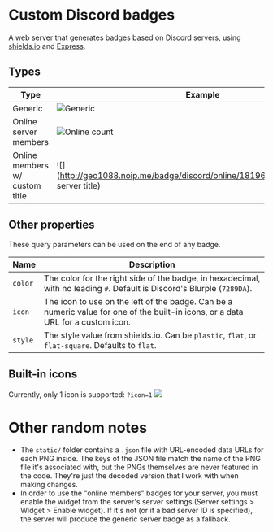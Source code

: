 # Custom Discord badges

A web server that generates badges based on Discord servers, using [shields.io](http://shields.io/) and [Express](https://expressjs.com).

## Types

Type | Example | URL
-----|---------|----
Generic | ![Generic](http://geo1088.noip.me/badge/discord) | `/badge/discord`
Online server members | ![Online count](http://geo1088.noip.me/badge/discord/online/181962633522446336) | `/badge/discord/online/<server id>`
Online members w/ custom title | ![](http://geo1088.noip.me/badge/discord/online/181962633522446336/my server title) | `/badge/discord/online/<server_id>/<title>`

## Other properties

These query parameters can be used on the end of any badge.

Name | Description
-----|------------
`color` | The color for the right side of the badge, in hexadecimal, with no leading `#`. Default is Discord's Blurple (`7289DA`).
`icon` | The icon to use on the left of the badge. Can be a numeric value for one of the built-in icons, or a data URL for a custom icon.
`style` | The style value from shields.io. Can be `plastic`, `flat`, or `flat-square`. Defaults to `flat`.

## Built-in icons

Currently, only 1 icon is supported: `?icon=1` ![](http://geo1088.noip.me/badge/discord?icon=1)

# Other random notes

- The `static/` folder contains a `.json` file with URL-encoded data URLs for each PNG inside. The keys of the JSON file match the name of the PNG file it's associated with, but the PNGs themselves are never featured in the code. They're just the decoded version that I work with when making changes.
- In order to use the "online members" badges for your server, you must enable the widget from the server's server settings (Server settings > Widget > Enable widget). If it's not (or if a bad server ID is specified), the server will produce the generic server badge as a fallback.
